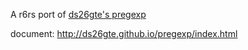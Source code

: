 A r6rs port of [ds26gte's pregexp](https://github.com/ds26gte/pregexp)

document: http://ds26gte.github.io/pregexp/index.html
